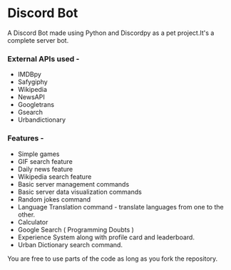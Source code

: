# Discord Bot
A Discord Bot made using Python and Discordpy as a pet project.It's a complete server bot.

### External APIs used -
* IMDBpy
* Safygiphy
* Wikipedia
* NewsAPI
* Googletrans
* Gsearch
* Urbandictionary

### Features - 
* Simple games
* GIF search feature
* Daily news feature
* Wikipedia search feature
* Basic server management commands
* Basic server data visualization commands
* Random jokes command
* Language Translation command - translate languages from one to the other.
* Calculator
* Google Search ( Programming Doubts )
* Experience System along with profile card and leaderboard.
* Urban Dictionary search command.

You are free to use parts of the code as long as you fork the repository.
